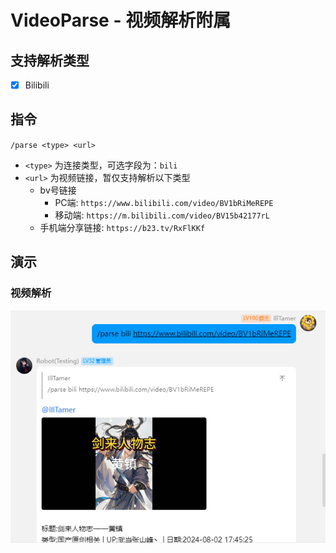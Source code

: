 # VideoParse - 视频解析附属

## 支持解析类型

- [x] Bilibili

## 指令

`/parse <type> <url>`

- `<type>` 为连接类型，可选字段为：`bili`
- `<url>` 为视频链接，暂仅支持解析以下类型
  - bv号链接 
    - PC端: `https://www.bilibili.com/video/BV1bRiMeREPE`
    - 移动端: `https://m.bilibili.com/video/BV15b42177rL`
  - 手机端分享链接: `https://b23.tv/RxFlKKf`

## 演示

### 视频解析

![](./images/parse.png)
